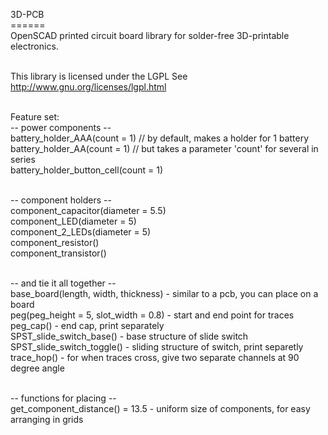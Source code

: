 3D-PCB<br>
======<br>
OpenSCAD printed circuit board library for solder-free 3D-printable electronics.<br><br>

This library is licensed under the LGPL See http://www.gnu.org/licenses/lgpl.html <br><br>

Feature set:<br>
 -- power components --<br>
battery_holder_AAA(count = 1) // by default, makes a holder for 1 battery<br>
battery_holder_AA(count = 1) // but takes a parameter 'count' for several in series<br>
battery_holder_button_cell(count = 1)<br><br>

 -- component holders -- <br>
component_capacitor(diameter = 5.5)<br>
component_LED(diameter = 5)   <br>
component_2_LEDs(diameter = 5)<br>
component_resistor()<br>
component_transistor()<br><br>

-- and tie it all together -- <br>
base_board(length, width, thickness)        - similar to a pcb, you can place on a board<br>
peg(peg_height = 5, slot_width = 0.8)       - start and end point for traces<br>
peg_cap()                                   - end cap, print separately<br>
SPST_slide_switch_base()                    - base structure of slide switch<br>
SPST_slide_switch_toggle()                  - sliding structure of switch, print separetly<br>
trace_hop()                                 - for when traces cross, give two separate channels at 90 degree angle<br><br>

-- functions for placing -- <br>
get_component_distance() = 13.5             - uniform size of components, for easy arranging in grids<br><br><br>


